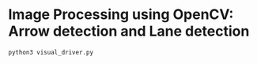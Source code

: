 # Image Processing using OpenCV: Arrow detection and Lane detection

```
python3 visual_driver.py
```
